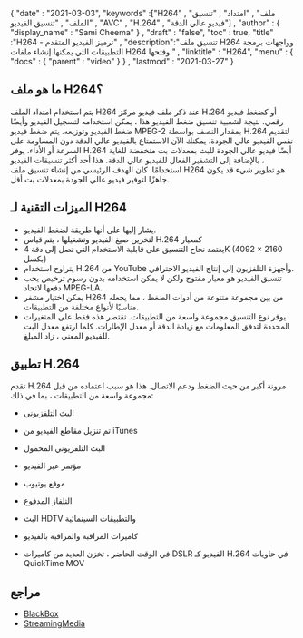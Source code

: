 {
  "date" : "2021-03-03",
  "keywords" :["H264" , "ملف" , "امتداد" , "تنسيق الملف" , "تنسيق الفيديو" , "AVC" , "H.264" , "فيديو عالي الدقة"] ,
  "author" : {
    "display_name" : "Sami Cheema"
} ,
  "draft" : "false",
  "toc" : true,
  "title" :"H264 - ترميز الفيديو المتقدم" ,
  "description":"تنسيق ملف H264 وواجهات برمجة التطبيقات التي يمكنها إنشاء ملفات H264 وفتحها." ,
  "linktitle" : "H264",
  "menu" : {
    "docs" : {
      "parent" : "video"
}
} ,
  "lastmod" : "2021-03-27"
}


## ما هو ملف H264؟

يتم استخدام امتداد الملف H264 عند ذكر ملف فيديو مرمّز H.264 أو كضغط فيديو رقمي. نتيجة لشعبية تنسيق ضغط الفيديو هذا ، يمكن استخدامه لتسجيل الفيديو وأيضًا ضغط الفيديو وتوزيعه. يتم ضغط فيديو MPEG-2 بمقدار النصف بواسطة H.264 لتقديم نفس الفيديو عالي الجودة. يمكنك الآن الاستمتاع بالفيديو عالي الدقة دون المساومة على السرعة أو الأداء. يوفر H.264 أيضًا فيديو عالي الجودة للبث بمعدلات بت منخفضة للغاية ، بالإضافة إلى التشفير الفعال للفيديو عالي الدقة. هذا أحد أكثر تنسيقات الفيديو استخدامًا. كان الهدف الرئيسي من إنشاء تنسيق ملف H264 هو تطوير شيء قد يكون جاهزًا لتوفير فيديو عالي الجودة بمعدلات بت أقل.


## الميزات التقنية لـ H264
 



* يشار إليها على أنها طريقة لضغط الفيديو.
* لتخزين صيغ الفيديو وتشغيلها ، يتم قياس H.264 كمعيار
* يعتمد نجاح التنسيق على قابلية الاستخدام التي تصل إلى دقة 4K (4092 × 2160 بكسل)
* يتراوح استخدام H.264 من YouTube وأجهزة التلفزيون إلى إنتاج الفيديو الاحترافي.
* تنسيق الفيديو هو معيار مفتوح ولكن لا يمكن استخدامه بدون رسوم ترخيص يجب دفعها لاتحاد MPEG-LA.
* يمكن اختيار مشفر H264 من بين مجموعة متنوعة من أدوات الضغط ، مما يجعله مناسبًا لأنواع مختلفة من التطبيقات.
* يوفر نوع التنسيق مجموعة واسعة من التطبيقات. تقتصر هذه فقط على المتغيرات المحددة لتدفق المعلومات مع زيادة الدقة أو معدل الإطارات. كلما ارتفع معدل البت للفيديو المعني ، زاد المبلغ.
 



 



## تطبيق H.264

تقدم H.264 مرونة أكبر من حيث الضغط ودعم الاتصال. هذا هو سبب اعتماده من قبل مجموعة واسعة من التطبيقات ، بما في ذلك:

* البث التلفزيوني
* تم تنزيل مقاطع الفيديو من iTunes
* البث التلفزيوني المحمول
* مؤتمر عبر الفيديو
* موقع يوتيوب
* التلفاز المدفوع



* البث HDTV والتطبيقات السينمائية



* كاميرات المراقبة والمراقبة بالفيديو
* في الوقت الحاضر ، تخزن العديد من كاميرات DSLR الفيديو كـ H.264 في حاويات QuickTime MOV

## مراجع

* [BlackBox](https://www.blackbox.co.uk/gb-gb/page/38313/Resources/Technical-Resources/Black-Box-Explains/Multimedia/What-is-H264-video-encoding)
* [StreamingMedia](https://www.streamingmedia.com/Articles/ReadArticle.aspx؟ArticleID=74735)

